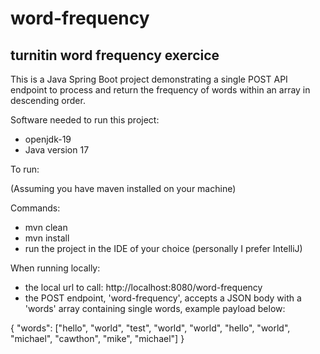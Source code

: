 # word-frequency
## turnitin word frequency exercice

This is a Java Spring Boot project demonstrating a single POST API endpoint to process and return the frequency of words within an array in descending order.

Software needed to run this project: 

- openjdk-19
- Java version 17

To run: 

(Assuming you have maven installed on your machine)

Commands: 

- mvn clean
- mvn install
- run the project in the IDE of your choice (personally I prefer IntelliJ)


When running locally: 

- the local url to call: http://localhost:8080/word-frequency
- the POST endpoint, 'word-frequency', accepts a JSON body with a 'words' array containing single words, example payload below: 

{
    "words": ["hello", "world", "test", "world", "world", "hello", "world", "michael", "cawthon", "mike", "michael"]
}
